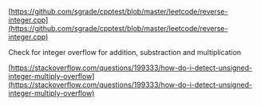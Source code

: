 [https://github.com/sgrade/cpptest/blob/master/leetcode/reverse-integer.cpp](https://github.com/sgrade/cpptest/blob/master/leetcode/reverse-integer.cpp)

Check for integer overflow for addition, substraction and multiplication

[https://stackoverflow.com/questions/199333/how-do-i-detect-unsigned-integer-multiply-overflow](https://stackoverflow.com/questions/199333/how-do-i-detect-unsigned-integer-multiply-overflow)
